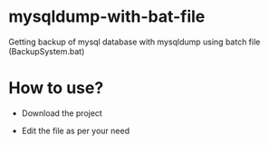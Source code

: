 # mysqldump-with-bat-file
Getting backup of mysql database with mysqldump using batch file (BackupSystem.bat)

# How to use?

- Download the project

- Edit the file as per your need
